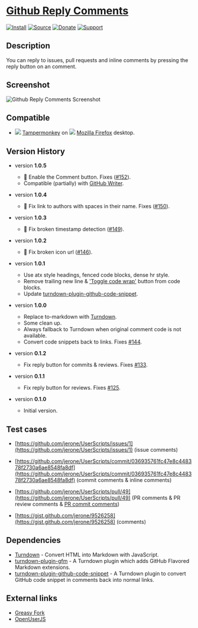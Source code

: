 # [Github Reply Comments](https://github.com/jerone/UserScripts/tree/master/Github_Reply_Comments)

[![Install](https://raw.github.com/jerone/UserScripts/master/_resources/Install-button.png)](https://github.com/jerone/UserScripts/raw/master/Github_Reply_Comments/Github_Reply_Comments.user.js)
[![Source](https://raw.github.com/jerone/UserScripts/master/_resources/Source-button.png)](https://github.com/jerone/UserScripts/blob/master/Github_Reply_Comments/Github_Reply_Comments.user.js)
[![Donate](https://raw.github.com/jerone/UserScripts/master/_resources/Donate-button.png)](https://www.paypal.com/cgi-bin/webscr?cmd=_s-xclick&hosted_button_id=VCYMHWQ7ZMBKW)
[![Support](https://raw.github.com/jerone/UserScripts/master/_resources/Support-button.png)](https://github.com/jerone/UserScripts/issues)

## Description

You can reply to issues, pull requests and inline comments by pressing the
reply button on an comment.

## Screenshot

![Github Reply Comments Screenshot](https://github.com/jerone/UserScripts/raw/master/Github_Reply_Comments/screenshot.jpg)

## Compatible

*   ![](https://raw.github.com/jerone/UserScripts/master/_resources/Tampermonkey.png) [Tampermonkey](https://addons.mozilla.org/firefox/addon/tampermonkey/) on ![](https://raw.github.com/jerone/UserScripts/master/_resources/Firefox.png) [Mozilla Firefox](http://www.mozilla.org/en-US/firefox/fx/#desktop) desktop.

## Version History

*   version **1.0.5**

    *   🐛 Enable the Comment button. Fixes ([#152](https://github.com/jerone/UserScripts/issues/152)).
    *   Compatible (partially) with [GitHub Writer](https://github.com/ckeditor/github-writer#readme).

*   version **1.0.4**

    *   🐛 Fix link to authors with spaces in their name. Fixes ([#150](https://github.com/jerone/UserScripts/issues/150)).

*   version **1.0.3**

    *   🐛 Fix broken timestamp detection ([#149](https://github.com/jerone/UserScripts/issues/149)).

*   version **1.0.2**

    *   🐛 Fix broken icon url ([#146](https://github.com/jerone/UserScripts/pull/146)).

*   version **1.0.1**

    *   Use atx style headings, fenced code blocks, dense hr style.
    *   Remove trailing new line & ['Toggle code wrap'](https://greasyfork.org/en/scripts/18789-github-toggle-code-wrap) button from code blocks.
    *   Update [turndown-plugin-github-code-snippet](https://github.com/jerone/turndown-plugin-github-code-snippet).

*   version **1.0.0**

    *   Replace to-markdown with [Turndown](https://github.com/domchristie/turndown).
    *   Some clean up.
    *   Always fallback to Turndown when original comment code is not available.
    *   Convert code snippets back to links. Fixes [#144](https://github.com/jerone/UserScripts/issues/133).

*   version **0.1.2**

    *   Fix reply button for commits & reviews. Fixes [#133](https://github.com/jerone/UserScripts/issues/133).

*   version **0.1.1**

    *   Fix reply button for reviews. Fixes [#125](https://github.com/jerone/UserScripts/issues/125).

*   version **0.1.0**

    *   Initial version.

## Test cases

*   [https://github.com/jerone/UserScripts/issues/1](https://github.com/jerone/UserScripts/issues/1)
(issue comments)

*   [https://github.com/jerone/UserScripts/commit/036935761fc47e8c448378f2730a6ae8548fa8df](https://github.com/jerone/UserScripts/commit/036935761fc47e8c448378f2730a6ae8548fa8df)
(commit comments & inline comments)

*   [https://github.com/jerone/UserScripts/pull/49](https://github.com/jerone/UserScripts/pull/49)
(PR comments & PR review comments & [PR commit comments](https://github.com/jerone/UserScripts/pull/49/files))

*   [https://gist.github.com/jerone/9526258](https://gist.github.com/jerone/9526258) (comments)

## Dependencies

*   [Turndown](https://github.com/domchristie/turndown) - Convert HTML into Markdown with JavaScript.
*   [turndown-plugin-gfm](https://github.com/domchristie/turndown-plugin-gfm/blob/master/README.md) - A Turndown plugin which adds GitHub Flavored Markdown extensions.
*   [turndown-plugin-github-code-snippet](https://github.com/jerone/turndown-plugin-github-code-snippet) - A Turndown plugin to convert GitHub code snippet in comments back into normal links.

## External links

*   [Greasy Fork](https://greasyfork.org/en/scripts/38372-github-reply-comments)
*   [OpenUserJS](https://openuserjs.org/scripts/jerone/Github_Reply_Comments)
